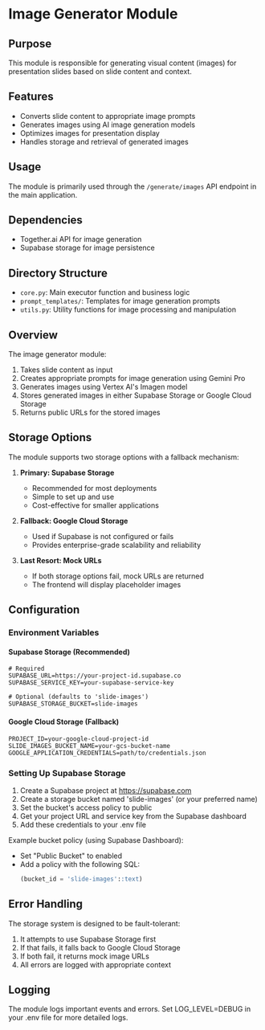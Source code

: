 # Image Generator Module

## Purpose
This module is responsible for generating visual content (images) for presentation slides based on slide content and context.

## Features
- Converts slide content to appropriate image prompts
- Generates images using AI image generation models
- Optimizes images for presentation display
- Handles storage and retrieval of generated images

## Usage
The module is primarily used through the `/generate/images` API endpoint in the main application.

## Dependencies
- Together.ai API for image generation
- Supabase storage for image persistence

## Directory Structure
- `core.py`: Main executor function and business logic
- `prompt_templates/`: Templates for image generation prompts
- `utils.py`: Utility functions for image processing and manipulation

## Overview

The image generator module:
1. Takes slide content as input
2. Creates appropriate prompts for image generation using Gemini Pro
3. Generates images using Vertex AI's Imagen model
4. Stores generated images in either Supabase Storage or Google Cloud Storage
5. Returns public URLs for the stored images

## Storage Options

The module supports two storage options with a fallback mechanism:

1. **Primary: Supabase Storage**
   - Recommended for most deployments
   - Simple to set up and use
   - Cost-effective for smaller applications

2. **Fallback: Google Cloud Storage**
   - Used if Supabase is not configured or fails
   - Provides enterprise-grade scalability and reliability

3. **Last Resort: Mock URLs**
   - If both storage options fail, mock URLs are returned
   - The frontend will display placeholder images

## Configuration

### Environment Variables

#### Supabase Storage (Recommended)
```
# Required
SUPABASE_URL=https://your-project-id.supabase.co
SUPABASE_SERVICE_KEY=your-supabase-service-key

# Optional (defaults to 'slide-images')
SUPABASE_STORAGE_BUCKET=slide-images
```

#### Google Cloud Storage (Fallback)
```
PROJECT_ID=your-google-cloud-project-id
SLIDE_IMAGES_BUCKET_NAME=your-gcs-bucket-name
GOOGLE_APPLICATION_CREDENTIALS=path/to/credentials.json
```

### Setting Up Supabase Storage

1. Create a Supabase project at https://supabase.com
2. Create a storage bucket named 'slide-images' (or your preferred name)
3. Set the bucket's access policy to public
4. Get your project URL and service key from the Supabase dashboard
5. Add these credentials to your .env file

Example bucket policy (using Supabase Dashboard):
- Set "Public Bucket" to enabled
- Add a policy with the following SQL:
  ```sql
  (bucket_id = 'slide-images'::text)
  ```

## Error Handling

The storage system is designed to be fault-tolerant:

1. It attempts to use Supabase Storage first
2. If that fails, it falls back to Google Cloud Storage
3. If both fail, it returns mock image URLs
4. All errors are logged with appropriate context

## Logging

The module logs important events and errors. Set LOG_LEVEL=DEBUG in your .env file for more detailed logs. 